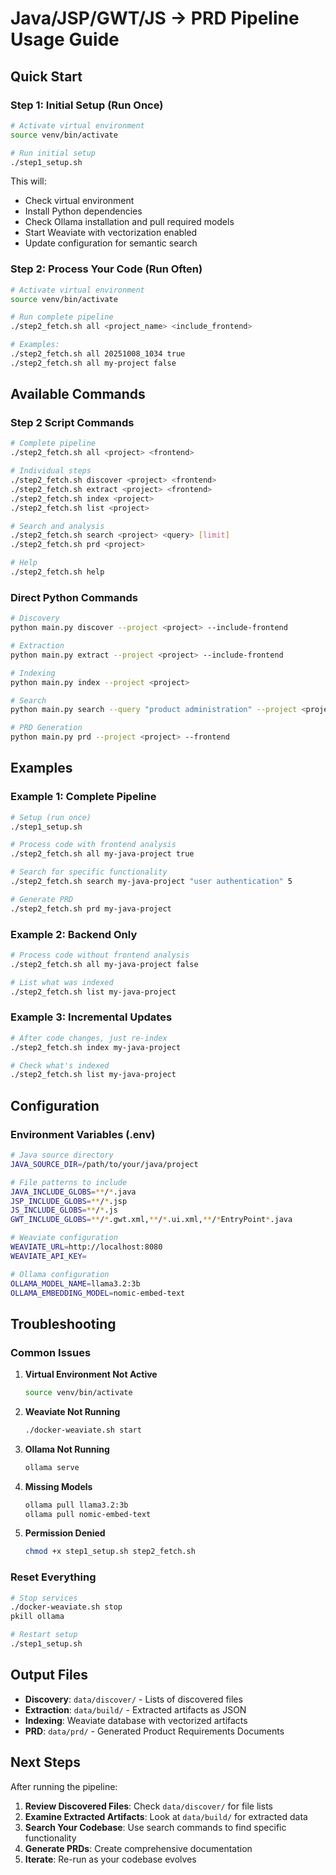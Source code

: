 # Java/JSP/GWT/JS → PRD Pipeline Usage Guide

## Quick Start

### Step 1: Initial Setup (Run Once)
```bash
# Activate virtual environment
source venv/bin/activate

# Run initial setup
./step1_setup.sh
```

This will:
- Check virtual environment
- Install Python dependencies
- Check Ollama installation and pull required models
- Start Weaviate with vectorization enabled
- Update configuration for semantic search

### Step 2: Process Your Code (Run Often)
```bash
# Activate virtual environment
source venv/bin/activate

# Run complete pipeline
./step2_fetch.sh all <project_name> <include_frontend>

# Examples:
./step2_fetch.sh all 20251008_1034 true
./step2_fetch.sh all my-project false
```

## Available Commands

### Step 2 Script Commands
```bash
# Complete pipeline
./step2_fetch.sh all <project> <frontend>

# Individual steps
./step2_fetch.sh discover <project> <frontend>
./step2_fetch.sh extract <project> <frontend>
./step2_fetch.sh index <project>
./step2_fetch.sh list <project>

# Search and analysis
./step2_fetch.sh search <project> <query> [limit]
./step2_fetch.sh prd <project>

# Help
./step2_fetch.sh help
```

### Direct Python Commands
```bash
# Discovery
python main.py discover --project <project> --include-frontend

# Extraction
python main.py extract --project <project> --include-frontend

# Indexing
python main.py index --project <project>

# Search
python main.py search --query "product administration" --project <project> --frontend --limit 10

# PRD Generation
python main.py prd --project <project> --frontend
```

## Examples

### Example 1: Complete Pipeline
```bash
# Setup (run once)
./step1_setup.sh

# Process code with frontend analysis
./step2_fetch.sh all my-java-project true

# Search for specific functionality
./step2_fetch.sh search my-java-project "user authentication" 5

# Generate PRD
./step2_fetch.sh prd my-java-project
```

### Example 2: Backend Only
```bash
# Process code without frontend analysis
./step2_fetch.sh all my-java-project false

# List what was indexed
./step2_fetch.sh list my-java-project
```

### Example 3: Incremental Updates
```bash
# After code changes, just re-index
./step2_fetch.sh index my-java-project

# Check what's indexed
./step2_fetch.sh list my-java-project
```

## Configuration

### Environment Variables (.env)
```bash
# Java source directory
JAVA_SOURCE_DIR=/path/to/your/java/project

# File patterns to include
JAVA_INCLUDE_GLOBS=**/*.java
JSP_INCLUDE_GLOBS=**/*.jsp
JS_INCLUDE_GLOBS=**/*.js
GWT_INCLUDE_GLOBS=**/*.gwt.xml,**/*.ui.xml,**/*EntryPoint*.java

# Weaviate configuration
WEAVIATE_URL=http://localhost:8080
WEAVIATE_API_KEY=

# Ollama configuration
OLLAMA_MODEL_NAME=llama3.2:3b
OLLAMA_EMBEDDING_MODEL=nomic-embed-text
```

## Troubleshooting

### Common Issues

1. **Virtual Environment Not Active**
   ```bash
   source venv/bin/activate
   ```

2. **Weaviate Not Running**
   ```bash
   ./docker-weaviate.sh start
   ```

3. **Ollama Not Running**
   ```bash
   ollama serve
   ```

4. **Missing Models**
   ```bash
   ollama pull llama3.2:3b
   ollama pull nomic-embed-text
   ```

5. **Permission Denied**
   ```bash
   chmod +x step1_setup.sh step2_fetch.sh
   ```

### Reset Everything
```bash
# Stop services
./docker-weaviate.sh stop
pkill ollama

# Restart setup
./step1_setup.sh
```

## Output Files

- **Discovery**: `data/discover/` - Lists of discovered files
- **Extraction**: `data/build/` - Extracted artifacts as JSON
- **Indexing**: Weaviate database with vectorized artifacts
- **PRD**: `data/prd/` - Generated Product Requirements Documents

## Next Steps

After running the pipeline:

1. **Review Discovered Files**: Check `data/discover/` for file lists
2. **Examine Extracted Artifacts**: Look at `data/build/` for extracted data
3. **Search Your Codebase**: Use search commands to find specific functionality
4. **Generate PRDs**: Create comprehensive documentation
5. **Iterate**: Re-run as your codebase evolves
